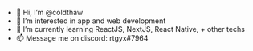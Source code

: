 - 👋 Hi, I’m @coldthaw
- 👀 I’m interested in app and web development
- 🌱 I’m currently learning ReactJS, NextJS, React Native, + other techs
- 📫 Message me on discord: rtgyx#7964
